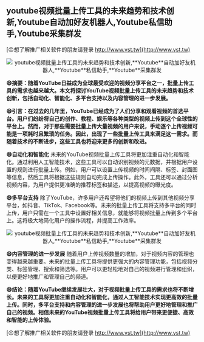 ## **youtube视频批量上传工具的未来趋势和技术创新,**Youtube**自动加好友机器人,**Youtube**私信助手,**Youtube**采集群发**

[😍想了解推广相关软件的朋友请登录 http://www.vst.tw](http://www.vst.tw)

 <center><img src="https://vst.tw/MP4/tuiguang/png/4.png" alt="youtube视频批量上传工具的未来趋势和技术创新,**Youtube**自动加好友机器人,**Youtube**私信助手,**Youtube**采集群发"></center>

**😄摘要：随着YouTube日益成为全球最受欢迎的视频分享平台之一，批量上传工具的需求也越来越大。本文将探讨YouTube视频批量上传工具的未来趋势和技术创新，包括自动化、智能化、多平台支持以及内容管理的进一步发展。**

**😄引言：在过去的几年里，YouTube已经成为了人们分享和观看视频的首选平台。用户们纷纷将自己的创作、教程、娱乐等各种类型的视频上传到这个全球性的平台上。然而，对于那些需要批量上传大量视频的用户来说，手动逐个上传视频可能是一项耗时且繁琐的任务。因此，出现了一些批量上传工具来满足这一需求。而随着技术的不断进步，这些工具也将迎来更多的创新和改进。**

**😄自动化和智能化**
未来的YouTube视频批量上传工具将更加注重自动化和智能化。通过利用人工智能技术，这些工具可以自动识别视频的元数据，并根据用户设置的规则进行批量上传。例如，用户可以设置上传视频的时间间隔、标签、封面图等信息，然后工具将根据这些规则自动完成上传操作。此外，工具还可以通过分析视频内容，为用户提供更准确的推荐标签和描述，以提高视频的曝光度。

**😄多平台支持**
除了YouTube，许多用户还希望将他们的视频上传到其他视频分享平台，如抖音、TikTok、Facebook等。未来的批量上传工具将支持多平台的同时上传，用户只需在一个工具中设置好相关信息，就能够将视频批量上传到多个平台上。这将极大地简化用户的操作流程，并提高工作效率。

 <center><img src="https://vst.tw/MP4/tuiguang/png/8.png" alt="youtube视频批量上传工具的未来趋势和技术创新,**Youtube**自动加好友机器人,**Youtube**私信助手,**Youtube**采集群发"></center>

**😄内容管理的进一步发展**
随着用户上传视频数量的增加，对于视频内容的管理也变得越来越重要。未来的批量上传工具将提供更强大的内容管理功能，包括视频分类、标签管理、搜索和筛选等。用户可以更轻松地对自己的视频进行管理和组织，以便更好地推广和管理自己的频道。

**😄结论：随着YouTube继续发展壮大，对于视频批量上传工具的需求也将不断增长。未来的工具将更加注重自动化和智能化，通过人工智能技术实现更高效的批量上传。同时，多平台支持和内容管理的进一步发展也将帮助用户更好地管理和推广自己的视频。相信未来的YouTube视频批量上传工具将给用户带来更便捷、高效和智能的上传体验。**

[😍想了解推广相关软件的朋友请登录 http://www.vst.tw](http://www.vst.tw)



